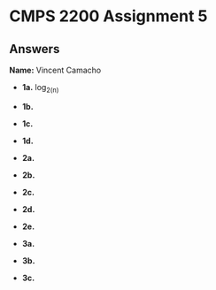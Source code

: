# CMPS 2200 Assignment 5
## Answers

**Name:** Vincent Camacho






- **1a.** log<sub>2(n)


- **1b.**


- **1c.**

- **1d.**


- **2a.**


- **2b.**


- **2c.**

- **2d.**

- **2e.**



- **3a.**


- **3b.**


- **3c.**
